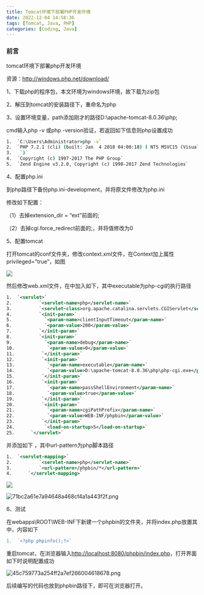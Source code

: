 ```yaml
---
title: Tomcat环境下部署PHP开发环境
date: 2022-12-04 14:58:36
tags: [Tomcat, Java, PHP]
categories: [Coding, Java]
---
```


### 前言
tomcat环境下部署php开发环境

资源：<http://windows.php.net/download/>

1、下载php的程序包，本文环境为windows环境，故下载为zip包

2、解压到tomcat的安装路径下，重命名为php

3、设置环境变量，path添加刚才的路径D:\\apache-tomcat-8.0.36\\php;

cmd输入php -v 或php -version验证，若返回如下信息则php设置成功

```cmd
1.  `C:\Users\Administrator>php -v`
2.  `PHP 7.2.1 (cli) (built: Jan  4 2018 04:00:18) ( NTS MSVC15 (Visual C++ 2017) x64`
3.   `)`
4.  `Copyright (c) 1997-2017 The PHP Group`
5.  `Zend Engine v3.2.0, Copyright (c) 1998-2017 Zend Technologies`
```

4、配置php.ini

到php路径下备份php.ini-development，并将原文件修改为php.ini

修改如下配置：

（1）去掉extension\_dir = “ext”前面的;

（2）去掉cgi.force\_redirect前面的;，并将值修改为0

5、配置tomcat

打开tomcat的conf文件夹，修改context.xml文件，在Context加上属性privileged=”true”，如图

![](https://s2.loli.net/2023/07/10/PKE43BZlDkG7jeX.png)

然后修改web.xml文件，在中加入如下，其中executable为php-cgi的执行路径

```xml
1.  `<servlet>`
2.          `<servlet-name>php</servlet-name>`
3.          `<servlet-class>org.apache.catalina.servlets.CGIServlet</servlet-class>`
4.          `<init-param>`
5.            `<param-name>clientInputTimeout</param-name>`
6.            `<param-value>200</param-value>`
7.          `</init-param>`
8.          `<init-param>`
9.            `<param-name>debug</param-name>`
10.            `<param-value>0</param-value>`
11.          `</init-param>`
12.          `<init-param>`
13.            `<param-name>executable</param-name>`
14.            `<param-value>D:\apache-tomcat-8.0.36\php\php-cgi.exe</param-value>`
15.          `</init-param>`
16.          `<init-param>`
17.            `<param-name>passShellEnvironment</param-name>`
18.            `<param-value>true</param-value>`
19.          `</init-param>`
20.          `<init-param>`
21.            `<param-name>cgiPathPrefix</param-name>`
22.            `<param-value>WEB-INF/phpbin</param-value>`
23.          `</init-param>`
24.           `<load-on-startup>5</load-on-startup>`
25.      `</servlet>`
```

并添加如下 ，其中url-pattern为php脚本路径

```xml
1.  `<servlet-mapping>`
2.          `<servlet-name>php</servlet-name>`
3.          `<url-pattern>/phpbin/*</url-pattern>`
4.      `</servlet-mapping>`
```

![](https://s2.loli.net/2023/07/10/bteqWlGcBPVyCvz.png)

![71bc2a61e7a94648a468cf4a1a443f2f.png](https://s2.loli.net/2023/07/10/r8jV4zGlfSZsLI7.png)

6、测试

在webapps\\ROOT\\WEB-INF下新建一个phpbin的文件夹，并将index.php放置其中，内容如下

```php
1.  `<?php phpinfo();?>`
```

重启tomcat，在浏览器输入<http://localhost:8080/phpbin/index.php>，打开界面如下时说明配置成功

![45c759773a254ff2a7ef266004618678.png](https://s2.loli.net/2023/07/10/KIvSsPq48Om5raw.png)

后续编写的代码也放到phpbin路径下，即可在浏览器打开。